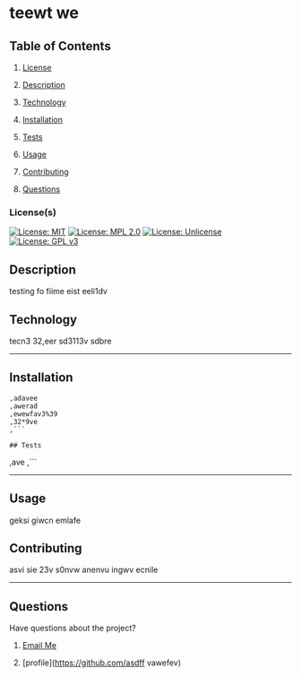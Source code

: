 # teewt we

## Table of Contents

1. [License](#License(s))

2. [Description](#Description)

3. [Technology](#Technology)

4. [Installation](#Installation)

5. [Tests](#Tests)

6. [Usage](#Usage)

7. [Contributing](#Contributing)

8. [Questions](#Questions)

### License(s)

[![License: MIT](https://img.shields.io/badge/License-MIT-yellow.svg)](https://opensource.org/licenses/MIT) [![License: MPL 2.0](https://img.shields.io/badge/License-MPL%202.0-brightgreen.svg)](https://opensource.org/licenses/MPL-2.0) [![License: Unlicense](https://img.shields.io/badge/license-Unlicense-blue.svg)](http://unlicense.org/) [![License: GPL v3](https://img.shields.io/badge/License-GPLv3-blue.svg)](https://www.gnu.org/licenses/gpl-3.0)

## Description

testing fo fiime eist eeli1dv

## Technology

tecn3 32,eer sd3113v sdbre

_ _ _ _

## Installation

```
,adavee
,awerad
,ewewfav3%39
,32*9ve
,```

## Tests

```
,ave
,```

_ _ _ _

## Usage

geksi giwcn emlafe

## Contributing

asvi sie 23v s0nvw anenvu ingwv ecnile

_ _ _ _

## Questions

Have questions about the project?

1. [Email Me](asdf@veve.com)

2. [profile](https://github.com/asdff vawefev)
